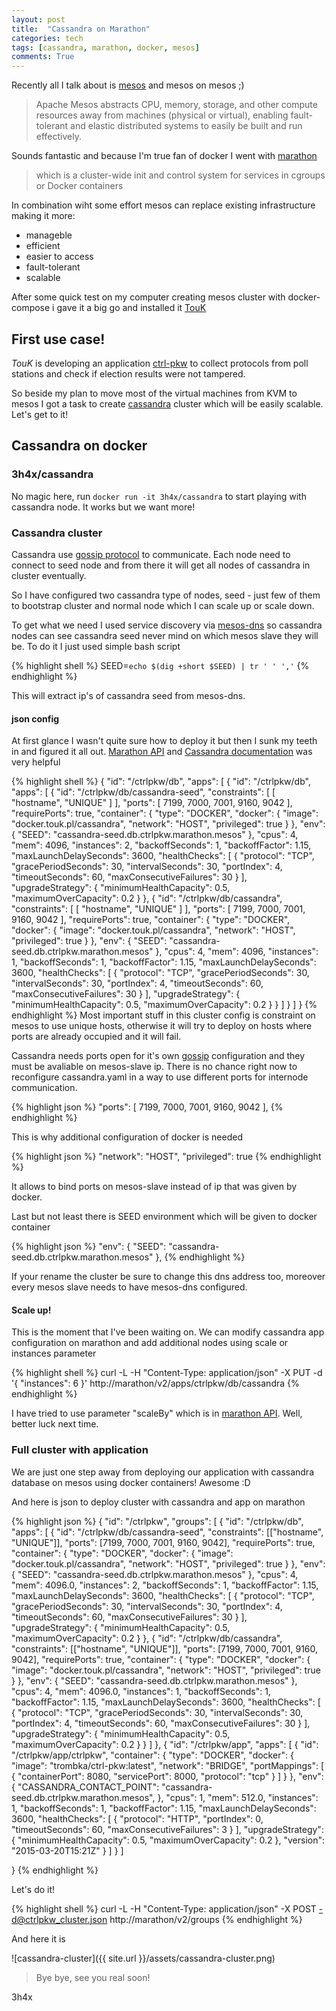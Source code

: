 ```yaml
---
layout: post
title:  "Cassandra on Marathon"
categories: tech
tags: [cassandra, marathon, docker, mesos]
comments: True
---
```

Recently all I talk about is [mesos](https://mesos.apache.org/) and mesos on mesos ;)

> Apache Mesos abstracts CPU, memory, storage, and other compute
> resources away from machines (physical or virtual), enabling
> fault-tolerant and elastic distributed systems to easily be built and
> run effectively.

Sounds fantastic and because I'm true fan of docker I went with
[marathon](https://mesosphere.github.io/marathon/)

> which is a cluster-wide init and control system for
> services in cgroups or Docker containers

<!-- readmore -->
In combination wiht some effort mesos can replace existing
infrastructure making it more:

* manageble
* efficient
* easier to access
* fault-tolerant
* scalable

After some quick test on my computer creating mesos cluster with
docker-compose i gave it a big go and installed it
[TouK](https://touk.pl)

## First use case!

*TouK* is developing an application [ctrl-pkw](https://github.com/TouK/ctrl-pkw) to collect protocols from poll stations and check if election results were not tampered.

So beside my plan to move most of the virtual machines from KVM to
mesos I got a task to create [cassandra](https://cassandra.apache.org/) cluster which will be easily scalable. Let's get to it!

## Cassandra on docker

### 3h4x/cassandra

No magic here, run `docker run -it 3h4x/cassandra` to start playing with
cassandra node.
It works but we want more!

### Cassandra cluster

Cassandra use [gossip protocol](http://en.wikipedia.org/wiki/Gossip_protocol) to communicate. Each node need to connect to seed node and from there it will get all nodes of cassandra in cluster eventually.

So I have configured two cassandra type of nodes, seed - just few of them
to bootstrap cluster and normal node which I can scale up or scale down.

To get what we need I used service discovery via [mesos-dns](http://mesosphere.github.io/mesos-dns/) so cassandra nodes can see cassandra seed never mind on which mesos slave they will be. To do it I just used simple bash script

{% highlight shell %}
SEED=`echo $(dig +short $SEED) | tr ' ' ','`
{% endhighlight %}

This will extract ip's of cassandra seed from mesos-dns.

#### json config

At first glance I wasn't quite sure how to deploy it but then I sunk my teeth in and figured it all out. [Marathon API](https://mesosphere.github.io/marathon/docs/rest-api.html) and [Cassandra documentation](http://docs.datastax.com/en/cassandra/2.1/cassandra/gettingStartedCassandraIntro.html) was very helpful

{% highlight shell %}
{
    "id": "/ctrlpkw/db",
    "apps": [
        {
            "id": "/ctrlpkw/db",
            "apps": [
                {
                    "id": "/ctrlpkw/db/cassandra-seed",
                    "constraints": [
                        [
                            "hostname",
                            "UNIQUE"
                        ]
                    ],
                    "ports": [
                        7199,
                        7000,
                        7001,
                        9160,
                        9042
                    ],
                    "requirePorts": true,
                    "container": {
                        "type": "DOCKER",
                        "docker": {
                            "image": "docker.touk.pl/cassandra",
                            "network": "HOST",
                            "privileged": true
                        }
                    },
                    "env": {
                        "SEED": "cassandra-seed.db.ctrlpkw.marathon.mesos"
                    },
                    "cpus": 4,
                    "mem": 4096,
                    "instances": 2,
                    "backoffSeconds": 1,
                    "backoffFactor": 1.15,
                    "maxLaunchDelaySeconds": 3600,
                    "healthChecks": [
                        {
                            "protocol": "TCP",
                            "gracePeriodSeconds": 30,
                            "intervalSeconds": 30,
                            "portIndex": 4,
                            "timeoutSeconds": 60,
                            "maxConsecutiveFailures": 30
                        }
                    ],
                    "upgradeStrategy": {
                        "minimumHealthCapacity": 0.5,
                        "maximumOverCapacity": 0.2
                    }
                },
                {
                    "id": "/ctrlpkw/db/cassandra",
                    "constraints": [
                        [
                            "hostname",
                            "UNIQUE"
                        ]
                    ],
                    "ports": [
                        7199,
                        7000,
                        7001,
                        9160,
                        9042
                    ],
                    "requirePorts": true,
                    "container": {
                        "type": "DOCKER",
                        "docker": {
                            "image": "docker.touk.pl/cassandra",
                            "network": "HOST",
                            "privileged": true
                        }
                    },
                    "env": {
                        "SEED": "cassandra-seed.db.ctrlpkw.marathon.mesos"
                    },
                    "cpus": 4,
                    "mem": 4096,
                    "instances": 1,
                    "backoffSeconds": 1,
                    "backoffFactor": 1.15,
                    "maxLaunchDelaySeconds": 3600,
                    "healthChecks": [
                        {
                            "protocol": "TCP",
                            "gracePeriodSeconds": 30,
                            "intervalSeconds": 30,
                            "portIndex": 4,
                            "timeoutSeconds": 60,
                            "maxConsecutiveFailures": 30
                        }
                    ],
                    "upgradeStrategy": {
                        "minimumHealthCapacity": 0.5,
                        "maximumOverCapacity": 0.2
                    }
                }
            ]
        }
    ]
}
{% endhighlight %}
Most important stuff in this cluster config is constraint on mesos to use unique hosts, otherwise it will try to deploy on hosts where ports are already occupied and it will fail.

Cassandra needs ports open for it's own [gossip](https://www.datastax.com/documentation/cassandra/2.1/cassandra/architecture/architectureGossipAbout_c.html) configuration and they must be avaliable on mesos-slave ip. There is no chance right now to reconfigure cassandra.yaml in a way to use different ports for internode communication.

{% highlight json %}
"ports": [
    7199,
    7000,
    7001,
    9160,
    9042
],
{% endhighlight %}

This is why additional configuration of docker is needed

{% highlight json %}
"network": "HOST",
"privileged": true
{% endhighlight %}

It allows to bind ports on mesos-slave instead of ip that was given by docker.

Last but not least there is SEED environment which will be given to docker container

{% highlight json %}
"env": {
    "SEED": "cassandra-seed.db.ctrlpkw.marathon.mesos"
},
{% endhighlight %}

If your rename the cluster be sure to change this dns address too, moreover every mesos slave needs to have mesos-dns configured.

#### Scale up!

This is the moment that I've been waiting on. We can modify cassandra app configuration on marathon and add additional nodes using scale or instances parameter

{% highlight shell %}
curl -L -H "Content-Type: application/json" -X PUT -d '{ "instances": 6 }' http://marathon/v2/apps/ctrlpkw/db/cassandra
{% endhighlight %}

I have tried to use parameter "scaleBy" which is in [marathon API](https://mesosphere.github.io/marathon/docs/rest-api.html). Well, better luck next time.

### Full cluster with application

We are just one step away from deploying our application with cassandra database on mesos using docker containers! Awesome :D

And here is json to deploy cluster with cassandra and app on marathon

{% highlight json %}
{
  "id": "/ctrlpkw",
  "groups": [
    {
      "id": "/ctrlpkw/db",
      "apps": [
          {
              "id": "/ctrlpkw/db/cassandra-seed",
              "constraints": [["hostname", "UNIQUE"]],
              "ports": [7199, 7000, 7001, 9160, 9042],
              "requirePorts": true,
              "container": {
                  "type": "DOCKER",
                  "docker": {
                      "image": "docker.touk.pl/cassandra",
                      "network": "HOST",
                      "privileged": true
                  }
              },
              "env": {
                  "SEED": "cassandra-seed.db.ctrlpkw.marathon.mesos"
              },
              "cpus": 4,
              "mem": 4096.0,
              "instances": 2,
              "backoffSeconds": 1,
              "backoffFactor": 1.15,
              "maxLaunchDelaySeconds": 3600,
              "healthChecks": [
                  {
                      "protocol": "TCP",
                      "gracePeriodSeconds": 30,
                      "intervalSeconds": 30,
                      "portIndex": 4,
                      "timeoutSeconds": 60,
                      "maxConsecutiveFailures": 30
                  }
              ],
              "upgradeStrategy": {
                  "minimumHealthCapacity": 0.5,
                  "maximumOverCapacity": 0.2
              }
          },
          {
              "id": "/ctrlpkw/db/cassandra",
              "constraints": [["hostname", "UNIQUE"]],
              "ports": [7199, 7000, 7001, 9160, 9042],
              "requirePorts": true,
              "container": {
                  "type": "DOCKER",
                  "docker": {
                      "image": "docker.touk.pl/cassandra",
                      "network": "HOST",
                      "privileged": true
                  }
              },
              "env": {
                  "SEED": "cassandra-seed.db.ctrlpkw.marathon.mesos"
              },
              "cpus": 4,
              "mem": 4096.0,
              "instances": 1,
              "backoffSeconds": 1,
              "backoffFactor": 1.15,
              "maxLaunchDelaySeconds": 3600,
              "healthChecks": [
                  {
                      "protocol": "TCP",
                      "gracePeriodSeconds": 30,
                      "intervalSeconds": 30,
                      "portIndex": 4,
                      "timeoutSeconds": 60,
                      "maxConsecutiveFailures": 30
                  }
              ],
              "upgradeStrategy": {
                  "minimumHealthCapacity": 0.5,
                  "maximumOverCapacity": 0.2
              }
          }
       ]
    },
    {
      "id": "/ctrlpkw/app",
      "apps": [
          {
              "id": "/ctrlpkw/app/ctrlpkw",
              "container": {
                  "type": "DOCKER",
                  "docker": {
                      "image": "trombka/ctrl-pkw:latest",
                      "network": "BRIDGE",
                      "portMappings": [
                          {
                              "containerPort": 8080,
                              "servicePort": 8000,
                              "protocol": "tcp"
                          }
                        ]
                 }
              },
              "env": {
                  "CASSANDRA_CONTACT_POINT":
                  "cassandra-seed.db.ctrlpkw.marathon.mesos",
              },
              "cpus": 1,
              "mem": 512.0,
              "instances": 1,
              "backoffSeconds": 1,
              "backoffFactor": 1.15,
              "maxLaunchDelaySeconds": 3600,
              "healthChecks": [
                  {
                      "protocol": "HTTP",
                      "portIndex": 0,
                      "timeoutSeconds": 60,
                      "maxConsecutiveFailures": 3
                  }
              ],
              "upgradeStrategy": {
                  "minimumHealthCapacity": 0.5,
                  "maximumOverCapacity": 0.2
              },
              "version": "2015-03-20T15:21Z"
          }
      ]
    }
  ]

}
{% endhighlight %}

Let's do it!

{% highlight shell %}
curl -L -H "Content-Type: application/json" -X POST -d@ctrlpkw_cluster.json http://marathon/v2/groups
{% endhighlight %}

And here it is

![cassandra-cluster]({{ site.url }}/assets/cassandra-cluster.png)

> Bye bye, see you real soon!

3h4x

